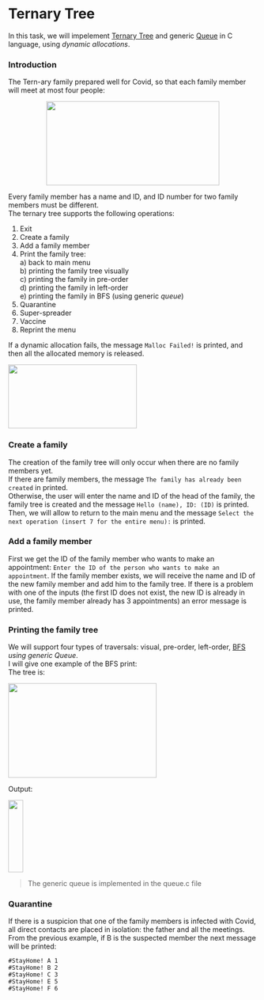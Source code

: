 # Ternary Tree
In this task, we will impelement [Ternary Tree](https://en.wikipedia.org/wiki/Ternary_tree) and generic [Queue](https://en.wikipedia.org/wiki/Queue_(abstract_data_type)) in C language, using *dynamic allocations*.  

### Introduction
The Tern-ary family prepared well for Covid, so that each family member will meet at most four people:  
<p align="center">
  <img 
    width="350"
    height="170"
    src="https://user-images.githubusercontent.com/92651125/156370560-dff37be3-a1b3-4935-9715-e4b10a4687ea.png"
  >
</p>

Every family member has a name and ID, and ID number for two family members must be different.  
The ternary tree supports the following operations:  
1) Exit
2) Create a family
3) Add a family member
4) Print the family tree:  
    a) back to main menu  
    b) printing the family tree visually  
    c) printing the family in pre-order  
    d) printing the family in left-order  
    e) printing the family in BFS (using generic *queue*)  
5) Quarantine
6) Super-spreader
7) Vaccine
8) Reprint the menu  

If a dynamic allocation fails, the message ```Malloc Failed!``` is printed, and then all the allocated memory is released.  
<p align="left">
  <img 
    width="260"
    height="129"
    src="https://user-images.githubusercontent.com/92651125/156373388-fb2f45b3-0800-48ff-9694-0a81c27b5ea2.png"
  >
</p>

### Create a family
The creation of the family tree will only occur when there are no family members yet.  
If there are family members, the message ```The family has already been created``` in printed.  
Otherwise, the user will enter the name and ID of the head of the family, the family tree is created and the message ```Hello (name), ID: (ID)``` is printed.  
Then, we will allow to return to the main menu and the message ```Select the next operation (insert 7 for the entire menu):``` is printed.  

### Add a family member
First we get the ID of the family member who wants to make an appointment: ```Enter the ID of the person who wants to make an appointment```. If the family member exists, we will receive the name and ID of the new family member and add him to the family tree. If there is a problem with one of the inputs (the first ID does not exist, the new ID is already in use, the family member already has 3 appointments) an error message is printed.

### Printing the family tree
We will support four types of traversals: visual, pre-order, left-order, [BFS](https://en.wikipedia.org/wiki/Breadth-first_search) *using generic Queue*.  
I will give one example of the BFS print:  
The tree is:  
<p align="left">
  <img 
    width="300"
    height="191"
    src="https://user-images.githubusercontent.com/92651125/156385223-bbde4b83-75e7-47e3-924f-19733e1316b5.png"
  >
</p>

Output:  
<p align="left">
  <img 
    width="30"
    height="146"
    src="https://user-images.githubusercontent.com/92651125/156385614-3b70dfcf-43f0-4df1-8ac3-4e693bfc184f.png"
  >
</p>

> The generic queue is implemented in the queue.c file

### Quarantine
If there is a suspicion that one of the family members is infected with Covid, all direct contacts are placed in isolation: the father and all the meetings.  
From the previous example, if B is the suspected member the next message will be printed:  
```
‫!‪#StayHome‬‬ ‫‪A‬‬ ‫‪1‬‬
‫!‪#StayHome‬‬ ‫‪B‬‬ ‫‪2‬‬
‫!‪#StayHome‬‬ ‫‪C‬‬ ‫‪3‬‬
‫!‪#StayHome‬‬ ‫‪E‬‬ ‫‪5‬‬
‫!‪#StayHome‬‬ ‫‪F‬‬ ‫‪6‬‬
```
